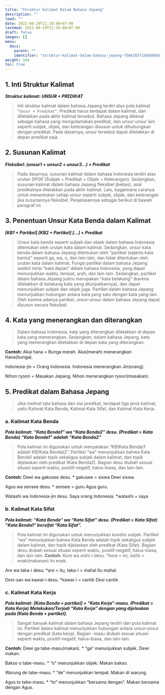 ```yaml
---
title: "Struktur Kalimat Dalam Bahasa Jepang"
description: ""
lead: ""
date: 2022-08-29T21:10:08+07:00
lastmod: 2022-08-29T21:10:08+07:00
draft: false
images: []
menu:
  docs:
    parent: ""
    identifier: "struktur-kalimat-dalam-bahasa-jepang-f564202f1b8dd05b8dfe28241b196d33"
weight: 104
toc: true
---
```

## 1. Inti Struktur Kalimat
***Struktur kalimat: UNSUR + PREDIKAT***
>Inti struktur kalimat dalam bahasa Jepang terdiri atas pola kalimat `“Unsur + Predikat”`. Predikat harus terdapat dalam kalimat, dan diletakkan pada akhir kalimat tersebut. Bahasa Jepang dikenal sebagai bahasa yang mengutamakan predikat, dan unsur-unsur lain seperti subjek, objek, dan keterangan disusun untuk dihubungkan dengan predikat. Pada dasarnya, unsur tersebut dapat diletakkan di depan predikat saja.
## 2. Susunan Kalimat
***Fleksibel: (unsur1 + unsur2 + unsur3…) + Predikat***
>Pada dasarnya, susunan kalimat dalam bahasa Indonesia terdiri atas urutan SPOK (Subjek + Predikat + Objek + Keterangan). Sedangkan, susunan kalimat dalam bahasa Jepang fleksibel (bebas), asal predikatnya diletakkan pada akhir kalimat. Lalu, bagaimana caranya untuk menentukan setiap unsur seperti subjek, objek, dan keterangan jika susunannya fleksibel. Penjelasannya sebagai berikut di bawah paragraf ini.
## 3. Penentuan Unsur Kata Benda dalam Kalimat
***[KB1 + Partikel] [KB2 + Partikel] […] + Predikat***
>Unsur kata benda seperti subjek dan objek dalam bahasa Indonesia ditentukan oleh urutan kata dalam kalimat. Sedangkan, unsur kata benda dalam bahasa Jepang ditentukan oleh “partikel (sejenis kata bantu)” seperti ga, wa, o, dan lain-lain, dan tidak ditentukan oleh urutan kata dalam kalimat. Fungsi partikel dalam bahasa Jepang sedikit mirip “kata depan” dalam bahasa Indonesia, yang dapat menunjukkan waktu, tempat, arah, dan lain-lain. Sedangkan, partikel dalam bahasa Jepang justru merupakan "kata belakang" (karena diletakkan di belakang kata yang ditunjukkannya), dan dapat menunjukkan subjek dan objek juga. Partikel dalam bahasa Jepang menunjukkan hubungan antara kata yang satu dengan kata yang lain. Oleh karena adanya partikel, unsur-unsur dalam bahasa Jepang dapat disusun secara fleksibel.
## 4. Kata yang menerangkan dan diterangkan
>Dalam bahasa Indonesia, kata yang diterangkan diletakkan di depan kata yang menerangkan. Sedangkan, dalam bahasa Jepang, kata yang menerangkan diletakkan di depan kata yang diterangkan.

**Contoh:**
Akai hana = Bunga merah.
Akai(merah) menerangkan Hana(bunga).

Indonesia-jin = Orang Indonesia.
Indonesia menerangkan Jin(orang).

Nihon ryoori = Masakan Jepang.
Nihon menerangkan ryoori(masakan).
## 5. Predikat dalam Bahasa Jepang
>Jika melihat tata bahasa dari sisi predikat, terdapat tiga jenis kalimat, yaitu Kalimat Kata Benda, Kalimat Kata Sifat, dan Kalimat Kata Kerja.
### a. Kalimat Kata Benda
***Pola kalimat:***
***“Kata Benda1” wa “Kata Benda2” desu. (Predikat = Kata Benda)***
***“Kata Benda1” adalah “Kata Benda2”***
>Pola kalimat ini digunakan untuk menyatakan “KB(Kata Benda)1 adalah KB(Kata Benda)2”. Partikel “wa” menunjukkan bahwa Kata Benda1 adalah topik sekaligus subjek dalam kalimat, dan topik dijelaskan oleh predikat (Kata Benda2). Bagian desu diubah sesuai situasi seperti waktu, positif-negatif, halus-biasa, dan lain-lain.

**Contoh:**
Dewi wa gakusee desu. * gakusee = siswa
Dewi siswa.

Agus wa sensee desu. * sensee = guru
Agus guru.

Watashi wa Indonesia-jin desu.
Saya orang Indonesia. *watashi = saya
### b. Kalimat Kata Sifat
***Pola kalimat:***
***“Kata Benda” wa “Kata Sifat” desu. (Predikat = Kata Sifat)***
***“Kata Benda1” bersifat “Kata Sifat”.***
>Pola kalimat ini digunakan untuk menunjukkan kondisi subjek. Partikel “wa” menunjukkan bahwa Kata Benda adalah topik sekaligus subjek dalam kalimat, dan topik dijelaskan oleh predikat (Kata Sifat). Bagian desu diubah sesuai situasi seperti waktu, positif-negatif, halus-biasa, dan lain-lain.
**Contoh:**
Kore wa oishi-i desu. *kore = ini, oishii = enak(makanan)
Ini enak.

Are wa taka-i desu. *are = itu, taka-i = mahal
Itu mahal.

Desi-san wa kawai-i desu. *kawai-i = cantik
Desi cantik.
### c. Kalimat Kata Kerja
***Pola kalimat:***
***[Kata Benda + partikel] + “Kata Kerja”-masu. (Predikat = Kata Kerja)***
***Melakukan/Terjadi “Kata Kerja” dengan yang dijelaskan pada [Kata Benda + partikel].***
>Sangat banyak kalimat dalam bahasa Jepang terdiri dari pola kalimat ini. Partikel dalam kalimat menunjukkan hubungan antara unsur-unsur dengan predikat (kata kerja). Bagian -masu diubah sesuai situasi seperti waktu, positif-negatif, halus-biasa, dan lain-lain.

**Contoh:**
Dewi ga tabe-masu(makan). * “ga” menunjukkan subjek.
Dewi makan.

Bakso o tabe-masu. * “o” menunjukkan objek.
Makan bakso.

Warung de tabe-masu. * “de” menunjukkan tempat.
Makan di warung.

Agus to tabe-masu. * “to” menunjukkan “bersama dengan”.
Makan bersama dengan Agus.